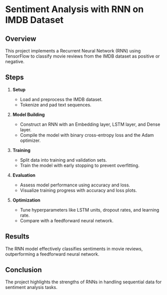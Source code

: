 # Sentiment Analysis with RNN on IMDB Dataset

## Overview
This project implements a Recurrent Neural Network (RNN) using TensorFlow to classify movie reviews from the IMDB dataset as positive or negative.

## Steps

1. **Setup**
   - Load and preprocess the IMDB dataset.
   - Tokenize and pad text sequences.

2. **Model Building**
   - Construct an RNN with an Embedding layer, LSTM layer, and Dense layer.
   - Compile the model with binary cross-entropy loss and the Adam optimizer.

3. **Training**
   - Split data into training and validation sets.
   - Train the model with early stopping to prevent overfitting.

4. **Evaluation**
   - Assess model performance using accuracy and loss.
   - Visualize training progress with accuracy and loss plots.

5. **Optimization**
   - Tune hyperparameters like LSTM units, dropout rates, and learning rate.
   - Compare with a feedforward neural network.

## Results
The RNN model effectively classifies sentiments in movie reviews, outperforming a feedforward neural network.

## Conclusion
The project highlights the strengths of RNNs in handling sequential data for sentiment analysis tasks.
